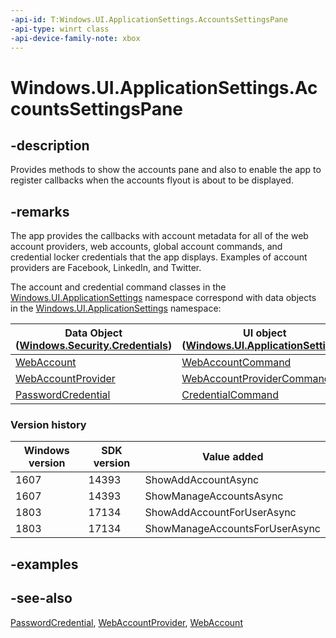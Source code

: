 ```yaml
---
-api-id: T:Windows.UI.ApplicationSettings.AccountsSettingsPane
-api-type: winrt class
-api-device-family-note: xbox
---
```


<!-- Class syntax.
public class AccountsSettingsPane : Windows.UI.ApplicationSettings.IAccountsSettingsPane
-->

# Windows.UI.ApplicationSettings.AccountsSettingsPane

## -description
Provides methods to show the accounts pane and also to enable the app to register callbacks when the accounts flyout is about to be displayed.

## -remarks
The app provides the callbacks with account metadata for all of the web account providers, web accounts, global account commands, and credential locker credentials that the app displays. Examples of account providers are Facebook, LinkedIn, and Twitter.

The account and credential command classes in the [Windows.UI.ApplicationSettings](windows_ui_applicationsettings.md) namespace correspond with data objects in the [Windows.UI.ApplicationSettings](windows_ui_applicationsettings.md) namespace:

| Data Object ([Windows.Security.Credentials](../windows.security.credentials/windows_security_credentials.md)) | UI object ([Windows.UI.ApplicationSettings](windows_ui_applicationsettings.md)) |
|---|---|
| [WebAccount](../windows.security.credentials/webaccount.md) | [WebAccountCommand](webaccountcommand.md) |
| [WebAccountProvider](../windows.security.credentials/webaccountprovider.md) | [WebAccountProviderCommand](webaccountprovidercommand.md) |
| [PasswordCredential](../windows.security.credentials/passwordcredential.md) | [CredentialCommand](credentialcommand.md) |

### Version history

| Windows version | SDK version | Value added |
| -- | -- | -- |
| 1607 | 14393 | ShowAddAccountAsync |
| 1607 | 14393 | ShowManageAccountsAsync |
| 1803 | 17134 | ShowAddAccountForUserAsync |
| 1803 | 17134 | ShowManageAccountsForUserAsync |

## -examples

## -see-also
[PasswordCredential](../windows.security.credentials/passwordcredential.md), [WebAccountProvider](../windows.security.credentials/webaccountprovider.md), [WebAccount](../windows.security.credentials/webaccount.md)
